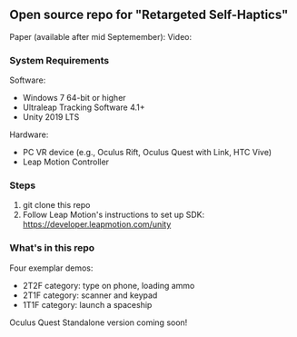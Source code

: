 ## Open source repo for "Retargeted Self-Haptics"

Paper (available after mid Septemember): 
Video: 

### System Requirements
Software:
- Windows 7 64-bit or higher
- Ultraleap Tracking Software 4.1+
- Unity 2019 LTS

Hardware:
- PC VR device (e.g., Oculus Rift, Oculus Quest with Link, HTC Vive)
- Leap Motion Controller

### Steps
1. git clone this repo
2. Follow Leap Motion's instructions to set up SDK: https://developer.leapmotion.com/unity


### What's in this repo
Four exemplar demos:
- 2T2F category: type on phone, loading ammo
- 2T1F category: scanner and keypad
- 1T1F category: launch a spaceship





Oculus Quest Standalone version coming soon!
